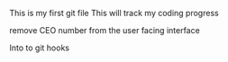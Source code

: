 This is my first git file
This will track my coding progress

remove CEO number from the user facing interface

Into to git hooks
